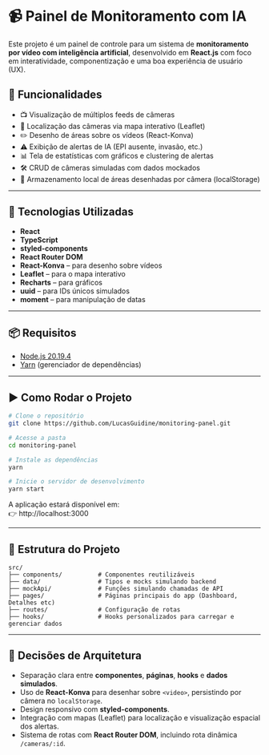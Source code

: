 # 📹 Painel de Monitoramento com IA

Este projeto é um painel de controle para um sistema de **monitoramento por vídeo com inteligência artificial**, desenvolvido em **React.js** com foco em interatividade, componentização e uma boa experiência de usuário (UX).

## 🚀 Funcionalidades

- 📺 Visualização de múltiplos feeds de câmeras
- 📍 Localização das câmeras via mapa interativo (Leaflet)
- ✏️ Desenho de áreas sobre os vídeos (React-Konva)
- ⚠️ Exibição de alertas de IA (EPI ausente, invasão, etc.)
- 📊 Tela de estatísticas com gráficos e clustering de alertas
- 🛠️ CRUD de câmeras simuladas com dados mockados
- 🧠 Armazenamento local de áreas desenhadas por câmera (localStorage)

---

## 🧰 Tecnologias Utilizadas

- **React**
- **TypeScript**
- **styled-components**
- **React Router DOM**
- **React-Konva** – para desenho sobre vídeos
- **Leaflet** – para o mapa interativo
- **Recharts** – para gráficos
- **uuid** – para IDs únicos simulados
- **moment** – para manipulação de datas

---

## 📦 Requisitos

- [Node.js 20.19.4](https://nodejs.org/)
- [Yarn](https://classic.yarnpkg.com/) (gerenciador de dependências)

---

## ▶️ Como Rodar o Projeto

```bash
# Clone o repositório
git clone https://github.com/LucasGuidine/monitoring-panel.git

# Acesse a pasta
cd monitoring-panel

# Instale as dependências
yarn

# Inicie o servidor de desenvolvimento
yarn start
```

A aplicação estará disponível em:  
👉 http://localhost:3000

---

## 🧱 Estrutura do Projeto

```
src/
├── components/          # Componentes reutilizáveis
├── data/                # Tipos e mocks simulando backend
├── mockApi/             # Funções simulando chamadas de API
├── pages/               # Páginas principais do app (Dashboard, Detalhes etc)
├── routes/              # Configuração de rotas
├── hooks/               # Hooks personalizados para carregar e gerenciar dados
```

---

## 🧠 Decisões de Arquitetura

- Separação clara entre **componentes**, **páginas**, **hooks** e **dados simulados**.
- Uso de **React-Konva** para desenhar sobre `<video>`, persistindo por câmera no `localStorage`.
- Design responsivo com **styled-components**.
- Integração com mapas (Leaflet) para localização e visualização espacial dos alertas.
- Sistema de rotas com **React Router DOM**, incluindo rota dinâmica `/cameras/:id`.
